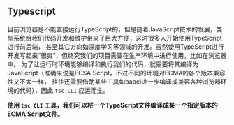 
## Typescript

目前浏览器是不能直接运行TypeScript的，但是随着JavaScript技术的发展，类型系统给我们代码开发和维护带来了巨大方便，这时很多人开始使用TypeScript进行前后端，
甚至其它方向如深度学习等领域的开发。虽然使用TypeScript进行开发写起来“很爽”，但终究我们的项目需要在生产环境中进行使用，比如在浏览器中。
为了让运行时环境能够编译和执行我们的代码，就需要将其编译为JavaScript（准确来说是ECSA Script，不过不同的环境对ECMA的各个版本兼容性又不太一样，
往往还需要借助某些工具如babel进一步编译成兼容各种浏览器环境的代码），因此 `tsc CLI` 应运而生。


**使用 `tsc CLI` 工具，我们可以将一个TypeScript文件编译成某一个指定版本的ECMA Script文件。**











